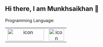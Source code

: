 ## Hi there, I am Munkhsaikhan 👋

Programming Language:
<table>
  <tr>
    <td align="center">
      <img src="https://www.python.org/static/community_logos/python-logo-master-v3-TM.png" alt="icon" width="120" height="40" />
    </td>
    <td align="center">
      <img src="https://upload.wikimedia.org/wikipedia/commons/2/21/Matlab_Logo.png" alt="icon" width="50" height="40" />
    </td>    
  </tr>
</table>



